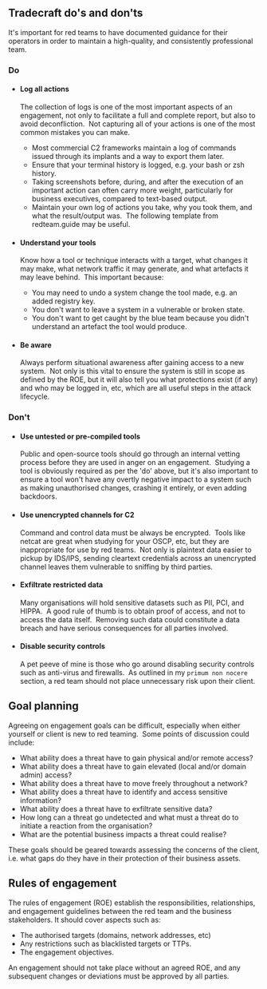
## Tradecraft do's and don'ts

It's important for red teams to have documented guidance for their operators in order to maintain a high-quality, and consistently professional team.
### Do
- #### Log all actions

    The collection of logs is one of the most important aspects of an engagement, not only to facilitate a full and complete report, but also to avoid deconfliction.  Not capturing all of your actions is one of the most common mistakes you can make.
    
    - Most commercial C2 frameworks maintain a log of commands issued through its implants and a way to export them later.
    - Ensure that your terminal history is logged, e.g. your bash or zsh history.
    - Taking screenshots before, during, and after the execution of an important action can often carry more weight, particularly for business executives, compared to text-based output.
    - Maintain your own log of actions you take, why you took them, and what the result/output was.  The following template from redteam.guide may be useful.
    
- #### Understand your tools

    Know how a tool or technique interacts with a target, what changes it may make, what network traffic it may generate, and what artefacts it may leave behind.  This important because:
    
    - You may need to undo a system change the tool made, e.g. an added registry key.
    - You don't want to leave a system in a vulnerable or broken state.
    - You don't want to get caught by the blue team because you didn't understand an artefact the tool would produce.
        
    
- #### Be aware

    Always perform situational awareness after gaining access to a new system.  Not only is this vital to ensure the system is still in scope as defined by the ROE, but it will also tell you what protections exist (if any) and who may be logged in, etc, which are all useful steps in the attack lifecycle.

### Don't
- #### Use untested or pre-compiled tools
    
    Public and open-source tools should go through an internal vetting process before they are used in anger on an engagement.  Studying a tool is obviously required as per the 'do' above, but it's also important to ensure a tool won't have any overtly negative impact to a system such as making unauthorised changes, crashing it entirely, or even adding backdoors.
    
- #### Use unencrypted channels for C2
    
    Command and control data must be always be encrypted.  Tools like netcat are great when studying for your OSCP, etc, but they are inappropriate for use by red teams.  Not only is plaintext data easier to pickup by IDS/IPS, sending cleartext credentials across an unencrypted channel leaves them vulnerable to sniffing by third parties.
    
- #### Exfiltrate restricted data
    
    Many organisations will hold sensitive datasets such as PII, PCI, and HIPPA.  A good rule of thumb is to obtain proof of access, and not to access the data itself.  Removing such data could constitute a data breach and have serious consequences for all parties involved.
    
- #### Disable security controls
    
    A pet peeve of mine is those who go around disabling security controls such as anti-virus and firewalls.  As outlined in my `primum non nocere` section, a red team should not place unnecessary risk upon their client.

## Goal planning

Agreeing on engagement goals can be difficult, especially when either yourself or client is new to red teaming.  Some points of discussion could include:

- What ability does a threat have to gain physical and/or remote access?
- What ability does a threat have to gain elevated (local and/or domain admin) access?
- What ability does a threat have to move freely throughout a network?
- What ability does a threat have to identify and access sensitive information?
- What ability does a threat have to exfiltrate sensitive data?
- How long can a threat go undetected and what must a threat do to initiate a reaction from the organisation?
- What are the potential business impacts a threat could realise?

These goals should be geared towards assessing the concerns of the client, i.e. what gaps do they have in their protection of their business assets.

## Rules of engagement

The rules of engagement (ROE) establish the responsibilities, relationships, and engagement guidelines between the red team and the business stakeholders. It should cover aspects such as:

- The authorised targets (domains, network addresses, etc)    
- Any restrictions such as blacklisted targets or TTPs.
- The engagement objectives.  

An engagement should not take place without an agreed ROE, and any subsequent changes or deviations must be approved by all parties.